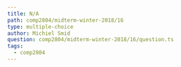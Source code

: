 ```yaml
---
title: N/A
path: comp2804/midterm-winter-2018/16
type: multiple-choice
author: Michiel Smid
question: comp2804/midterm-winter-2018/16/question.ts
tags:
  - comp2804
---
```

